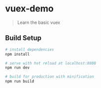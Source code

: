 # vuex-demo

> Learn the basic vuex

## Build Setup

``` bash
# install dependencies
npm install

# serve with hot reload at localhost:8080
npm run dev

# build for production with minification
npm run build
```
